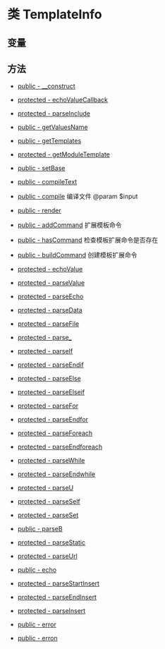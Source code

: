 #  类 TemplateInfo




## 变量


## 方法


- [public - __construct](TemplateInfo/__construct.md)
    
- [protected - echoValueCallback](TemplateInfo/echoValueCallback.md)
    
- [protected - parseInclude](TemplateInfo/parseInclude.md)
    
- [public - getValuesName](TemplateInfo/getValuesName.md)
    
- [public - getTemplates](TemplateInfo/getTemplates.md)
    
- [protected - getModuleTemplate](TemplateInfo/getModuleTemplate.md)
    
- [public - setBase](TemplateInfo/setBase.md)
    
- [public - compileText](TemplateInfo/compileText.md)
    
- [public - compile](TemplateInfo/compile.md)
    编译文件
@param $input
- [public - render](TemplateInfo/render.md)
    
- [public - addCommand](TemplateInfo/addCommand.md)
    扩展模板命令

- [public - hasCommand](TemplateInfo/hasCommand.md)
    检查模板扩展命令是否存在

- [public - buildCommand](TemplateInfo/buildCommand.md)
    创建模板扩展命令

- [protected - echoValue](TemplateInfo/echoValue.md)
    
- [protected - parseValue](TemplateInfo/parseValue.md)
    
- [protected - parseEcho](TemplateInfo/parseEcho.md)
    
- [protected - parseData](TemplateInfo/parseData.md)
    
- [protected - parseFile](TemplateInfo/parseFile.md)
    
- [protected - parse_](TemplateInfo/parse_.md)
    
- [protected - parseIf](TemplateInfo/parseIf.md)
    
- [protected - parseEndif](TemplateInfo/parseEndif.md)
    
- [protected - parseElse](TemplateInfo/parseElse.md)
    
- [protected - parseElseif](TemplateInfo/parseElseif.md)
    
- [protected - parseFor](TemplateInfo/parseFor.md)
    
- [protected - parseEndfor](TemplateInfo/parseEndfor.md)
    
- [protected - parseForeach](TemplateInfo/parseForeach.md)
    
- [protected - parseEndforeach](TemplateInfo/parseEndforeach.md)
    
- [protected - parseWhile](TemplateInfo/parseWhile.md)
    
- [protected - parseEndwhile](TemplateInfo/parseEndwhile.md)
    
- [protected - parseU](TemplateInfo/parseU.md)
    
- [protected - parseSelf](TemplateInfo/parseSelf.md)
    
- [protected - parseSet](TemplateInfo/parseSet.md)
    
- [public - parseB](TemplateInfo/parseB.md)
    
- [protected - parseStatic](TemplateInfo/parseStatic.md)
    
- [protected - parseUrl](TemplateInfo/parseUrl.md)
    
- [public - echo](TemplateInfo/echo.md)
    
- [protected - parseStartInsert](TemplateInfo/parseStartInsert.md)
    
- [protected - parseEndInsert](TemplateInfo/parseEndInsert.md)
    
- [protected - parseInsert](TemplateInfo/parseInsert.md)
    
- [public - error](TemplateInfo/error.md)
    
- [public - erron](TemplateInfo/erron.md)
    

